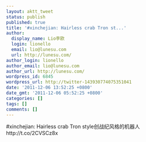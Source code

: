 ```yaml
---
layout: aktt_tweet
status: publish
published: true
title: '#xinchejian: Hairless crab Tron st...'
author:
  display_name: Lio李欧
  login: lionello
  email: lio@lunesu.com
  url: http://lunesu.com/
author_login: lionello
author_email: lio@lunesu.com
author_url: http://lunesu.com/
wordpress_id: 6845
wordpress_url: http://twitter-143930774075351041
date: '2011-12-06 13:52:25 +0800'
date_gmt: '2011-12-06 05:52:25 +0800'
categories: []
tags: []
comments: []
---
```

<p>#xinchejian: <!--:en-->Hairless crab Tron style<!--:--><!--:zh-->创战纪风格的机器人<!--:--> http://t.co/2CVSCz8x</p>
